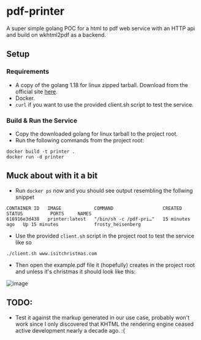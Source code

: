 # pdf-printer

A super simple golang POC for a html to pdf web service with an HTTP api and build on wkhtml2pdf as a backend.

## Setup

### Requirements
 - A copy of the golang 1.18 for linux zipped tarball. Download from the official site [here](https://go.dev/dl/go1.18.linux-amd64.tar.gz).
 - Docker.
 - `curl` if you want to use the provided client.sh script to test the service.

### Build & Run the Service
 - Copy the downloaded golang for linux tarball to the project root.
 - Run the following commands from the project root:

```shell
docker build -t printer .
docker run -d printer
```

## Muck about with it a bit
 - Run `docker ps` now and you should see output resembling the follwing snippet

```
CONTAINER ID   IMAGE            COMMAND                  CREATED          STATUS          PORTS     NAMES
616916e3d438   printer:latest   "/bin/sh -c /pdf-pri…"   15 minutes ago   Up 15 minutes             frosty_heisenberg
```
 - Use the provided `client.sh` script in the project root to test the service like so
```shell
./client.sh www.isitchristmas.com
```
 - Then open the example.pdf file it (hopefully) creates in the project root and unless it's christmas it should look like this:

![image](https://user-images.githubusercontent.com/38912305/162385205-4a3c7e2c-9a43-4b4b-90fe-4ef393862920.png)

## TODO:

 - Test it against the markup generated in our use case, probably won't work since I only discovered that KHTML the rendering engine ceased active development nearly a decade ago. :(

